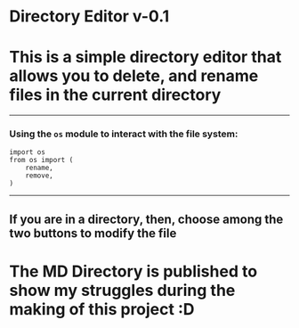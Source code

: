 # **Directory Editor v-0.1**
# This is a simple directory editor that allows you to delete, and rename files in the current directory

---
### Using the `os` module to interact with the file system:
```
import os
from os import (
    rename,
    remove,
)

```
---

## If you are in a directory, then, choose among the two buttons to modify the file
# The MD Directory is published to show my struggles during the making of this project :D
